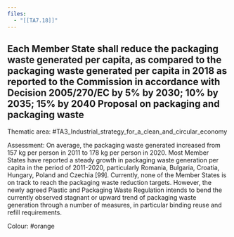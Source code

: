 ```yaml
---
files:
  - "[[TA7.18]]"
---
```

## Each Member State shall reduce the packaging waste generated per capita, as compared to the packaging waste generated per capita in 2018 as reported to the Commission in accordance with Decision 2005/270/EC by 5% by 2030; 10% by 2035; 15% by 2040 Proposal on packaging and packaging waste

Thematic area: #TA3_Industrial_strategy_for_a_clean_and_circular_economy

Assessment: On average, the packaging waste generated increased from 157 kg per person in 2011 to 178 kg per person in 2020. Most Member States have reported
a steady growth in packaging waste generation per capita in the period of 2011-2020, particularly Romania, Bulgaria, Croatia, Hungary, Poland and Czechia [99]. Currently, none of the Member States is on track to reach the packaging waste reduction targets. However, the newly agreed Plastic and Packaging Waste Regulation intends to bend the currently observed stagnant or upward trend of packaging waste generation through a number of measures, in particular binding reuse and refill requirements.

Colour: #orange